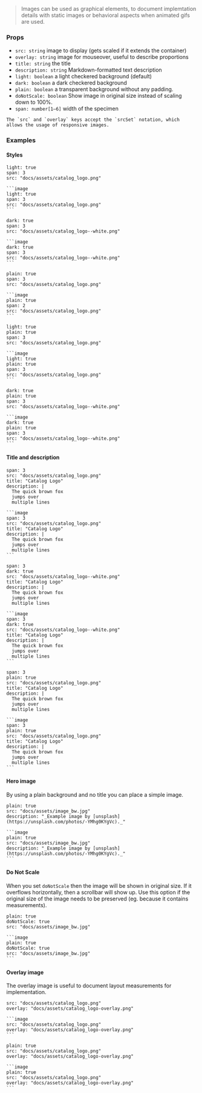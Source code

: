 > Images can be used as graphical elements, to document implemtation details with static images or behavioral aspects when animated gifs are used.

### Props

- `src: string` image to display (gets scaled if it extends the container)
- `overlay: string` image for mouseover, useful to describe proportions
- `title: string` the title
- `description: string` Markdown-formatted text description
- `light: boolean` a light checkered background (default)
- `dark: boolean` a dark checkered background
- `plain: boolean` a transparent background without any padding.
- `doNotScale: boolean` Show image in original size instead of scaling down to 100%.
- `span: number[1–6]` width of the specimen

```hint|directive
The `src` and `overlay` keys accept the `srcSet` notation, which allows the usage of responsive images.
```

### Examples

#### Styles

```image
light: true
span: 3
src: "docs/assets/catalog_logo.png"
```

````code|span-3
```image
light: true
span: 3
src: "docs/assets/catalog_logo.png"
```
````

```image
dark: true
span: 3
src: "docs/assets/catalog_logo--white.png"
```

````code|span-3
```image
dark: true
span: 3
src: "docs/assets/catalog_logo--white.png"
```
````

```image
plain: true
span: 3
src: "docs/assets/catalog_logo.png"
```

````code|span-3
```image
plain: true
span: 2
src: "docs/assets/catalog_logo.png"
```
````

```image
light: true
plain: true
span: 3
src: "docs/assets/catalog_logo.png"
```

````code|span-3
```image
light: true
plain: true
span: 3
src: "docs/assets/catalog_logo.png"
```
````

```image
dark: true
plain: true
span: 3
src: "docs/assets/catalog_logo--white.png"
```

````code|span-3
```image
dark: true
plain: true
span: 3
src: "docs/assets/catalog_logo--white.png"
```
````

#### Title and description

```image
span: 3
src: "docs/assets/catalog_logo.png"
title: "Catalog Logo"
description: |
  The quick brown fox
  jumps over
  multiple lines
```

````code|span-3
```image
span: 3
src: "docs/assets/catalog_logo.png"
title: "Catalog Logo"
description: |
  The quick brown fox
  jumps over
  multiple lines
```
````

```image
span: 3
dark: true
src: "docs/assets/catalog_logo--white.png"
title: "Catalog Logo"
description: |
  The quick brown fox
  jumps over
  multiple lines
```

````code|span-3
```image
span: 3
dark: true
src: "docs/assets/catalog_logo--white.png"
title: "Catalog Logo"
description: |
  The quick brown fox
  jumps over
  multiple lines
```
````

```image
span: 3
plain: true
src: "docs/assets/catalog_logo.png"
title: "Catalog Logo"
description: |
  The quick brown fox
  jumps over
  multiple lines
```

````code|span-3
```image
span: 3
plain: true
src: "docs/assets/catalog_logo.png"
title: "Catalog Logo"
description: |
  The quick brown fox
  jumps over
  multiple lines
```
````

#### Hero image

By using a plain background and no title you can place a simple image.

```image
plain: true
src: "docs/assets/image_bw.jpg"
description: "_Example image by [unsplash](https://unsplash.com/photos/-YMhg0KYgVc)._"
```

````code
```image
plain: true
src: "docs/assets/image_bw.jpg"
description: "_Example image by [unsplash](https://unsplash.com/photos/-YMhg0KYgVc)._"
```
````


#### Do Not Scale

When you set `doNotScale` then the image will be shown in original size. If it overflows
horizontally, then a scrollbar will show up. Use this option if the original size of the
image needs to be preserved (eg. because it contains measurements).

```image
plain: true
doNotScale: true
src: "docs/assets/image_bw.jpg"
```

````
```image
plain: true
doNotScale: true
src: "docs/assets/image_bw.jpg"
```
````


#### Overlay image

The overlay image is useful to document layout measurements for implementation.

```image
src: "docs/assets/catalog_logo.png"
overlay: "docs/assets/catalog_logo-overlay.png"
```

````code
```image
src: "docs/assets/catalog_logo.png"
overlay: "docs/assets/catalog_logo-overlay.png"
```
````



```image
plain: true
src: "docs/assets/catalog_logo.png"
overlay: "docs/assets/catalog_logo-overlay.png"
```

````code
```image
plain: true
src: "docs/assets/catalog_logo.png"
overlay: "docs/assets/catalog_logo-overlay.png"
```
````





